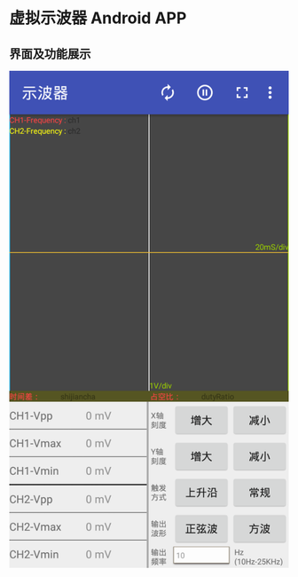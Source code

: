 # 虚拟示波器 Android APP

## 界面及功能展示

![Screenshot_2017-05-07-19-59-19_com.android.wangpeng.oscilloscopedemo_layout](assets\Screenshot_2017-05-07-19-59-19_com.android.wangpeng.oscilloscopedemo_layout.png)